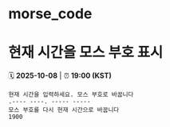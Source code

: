 # morse_code
# 현재 시간을 모스 부호 표시
<!-- MORSE_TIME_START -->
🗓️ **2025-10-08** | ⏰ **19:00 (KST)**

```
현재 시간을 입력하세요. 모스 부호로 바꿉니다
.---- ----. ----- -----
모스 부호를 다시 현재 시간으로 바꿉니다
1900
```
<!-- MORSE_TIME_END -->
